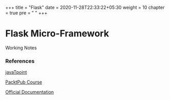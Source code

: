 +++
title = "Flask"
date =  2020-11-28T22:33:22+05:30
weight = 10
chapter = true
pre = "<i class='devicon-flask-original'></i> "
+++

# Flask Micro-Framework
Working Notes

### References
[javaTpoint](https://www.javatpoint.com/flask-tutorial)

[PacktPub Course](https://www.packtpub.com/product/the-ultimate-flask-course-video/9781839219924)

[Official Documentation](https://flask.palletsprojects.com/en/1.1.x/quickstart/)